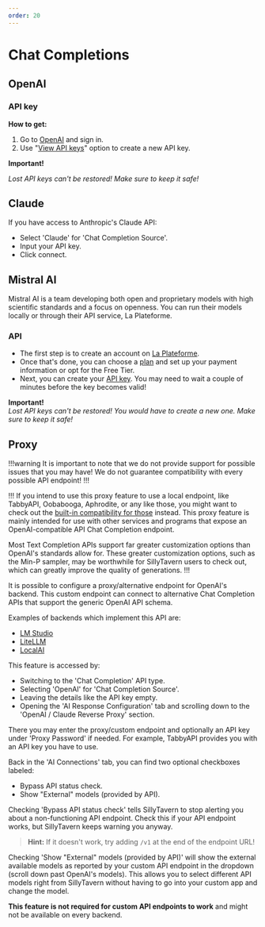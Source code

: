 ```yaml
---
order: 20
---
```

# Chat Completions

## OpenAI

### API key

**How to get:**

1. Go to [OpenAI](https://platform.openai.com/) and sign in.
2. Use "[View API keys](https://platform.openai.com/account/api-keys)" option to create a new API key.

**Important!**

*Lost API keys can't be restored! Make sure to keep it safe!*

## Claude

If you have access to Anthropic's Claude API:

- Select 'Claude' for 'Chat Completion Source'.
- Input your API key.
- Click connect.

## Mistral AI

Mistral AI is a team developing both open and proprietary models with high scientific standards and a focus on openness. You can run their models locally or through their API service, La Plateforme.

### API

- The first step is to create an account on [La Plateforme](https://console.mistral.ai/).
- Once that's done, you can choose a [plan](https://console.mistral.ai/billing/plans) and set up your payment information or opt for the Free Tier.
- Next, you can create your [API key](https://console.mistral.ai/api-keys/). You may need to wait a couple of minutes before the key becomes valid!

**Important!**  
*Lost API keys can't be restored! You would have to create a new one. Make sure to keep it safe!*

## Proxy

!!!warning
It is important to note that we do not provide support for possible issues that you may have!
We do not guarantee compatibility with every possible API endpoint!
!!!

!!!
If you intend to use this proxy feature to use a local endpoint, like TabbyAPI, Oobabooga, Aphrodite, or any like those, you might want to check out the [built-in compatibility for those](https://docs.sillytavern.app/usage/api-connections/) instead. This proxy feature is mainly intended for use with other services and programs that expose an OpenAI-compatible API Chat Completion endpoint.

Most Text Completion APIs support far greater customization options than OpenAI's standards allow for. These greater customization options, such as the Min-P sampler, may be worthwhile for SillyTavern users to check out, which can greatly improve the quality of generations.
!!!

It is possible to configure a proxy/alternative endpoint for OpenAI's backend. This custom endpoint can connect to alternative Chat Completion APIs that support the generic OpenAI API schema.

Examples of backends which implement this API are:

* [LM Studio](https://lmstudio.ai/)
* [LiteLLM](https://litellm.ai/)
* [LocalAI](https://localai.io/)

This feature is accessed by:

- Switching to the 'Chat Completion' API type.
- Selecting 'OpenAI' for 'Chat Completion Source'.
- Leaving the details like the API key empty.
- Opening the 'AI Response Configuration' tab and scrolling down to the 'OpenAI / Claude Reverse Proxy' section.

There you may enter the proxy/custom endpoint and optionally an API key under 'Proxy Password' if needed.
For example, TabbyAPI provides you with an API key you have to use.

Back in the 'AI Connections' tab, you can find two optional checkboxes labeled:

- Bypass API status check.
- Show "External" models (provided by API).

Checking 'Bypass API status check' tells SillyTavern to stop alerting you about a non-functioning API endpoint. Check this if your API endpoint works, but SillyTavern keeps warning you anyway.

> **Hint:** If it doesn't work, try adding `/v1` at the end of the endpoint URL!

Checking 'Show "External" models (provided by API)' will show the external available models as reported by your custom API endpoint in the dropdown (scroll down past OpenAI's models). This allows you to select different API models right from SillyTavern without having to go into your custom app and change the model.

**This feature is not required for custom API endpoints to work** and might not be available on every backend.
